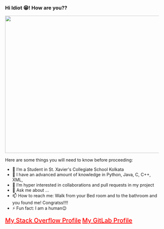 ### Hi Idiot 😁! How are you??

<style>
.link{
   color: #ff0000;
   font-size: 20px;
   font-weight: 500;
  }
</style>
<!--
**Sannidhya127/Sannidhya127** is a ✨ _special_ ✨ repository because its `README.md` (this file) appears on your GitHub profile.-->
<img src="https://www.bing.com/th/id/OGC.934edd6ef4e06d2559d85ccd0e06ce9e?pid=1.7&rurl=https%3a%2f%2fmedia.giphy.com%2fmedia%2f6J9EYB2Z27Qg8%2fgiphy.gif&ehk=DBqXzeRGpNNu5oxvuAdQzttPT1pOp3IGMpTMSAsZdME%3d" width = "800px" height = "450px" align = "center">





Here are some things you will need to know before proceeding:

- 🔭 I’m a Student in St. Xavier's Collegiate School Kolkata
- 🌱 I have an advanced amount of knowledge in Python, Java, C, C++, XML, 
- 👯 I’m hyper interested in collaborations and pull requests in my project
- 💬 Ask me about ...
- 📫 How to reach me: Walk from your Bed room and to the bathroom and you found me! Congratss!!!!
- ⚡ Fun fact: I am a human😉

<a href="https://stackoverflow.com/users/14275836/sannidhya-dasgupta" class = "link">My Stack Overflow Profile</a>
<a href="https://gitlab.com/Sannidhya4396" class = "link">My GitLab Profile</a>
